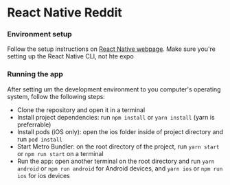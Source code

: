 # React Native Reddit

### Environment setup
Follow the setup instructions on [React Native webpage](https://reactnative.dev/docs/environment-setup). Make sure you're setting up the React Native CLI, not hte expo

### Running the app
After setting um the development environment to you computer's operating system, follow the following steps:
- Clone the repository and open it in a terminal
- Install project dependencies: run `npm install` or `yarn install` (yarn is preferrable)
- Install pods (iOS only): open the ios folder inside of project directory and run `pod install`
- Start Metro Bundler: on the root directory of the project, run `yarn start` or `npm run start` on a terminal
- Run the app: open another terminal on the root directory and run `yarn android` or `npm run android` for Android devices, and `yarn ios` or `npm run ios` for ios devices